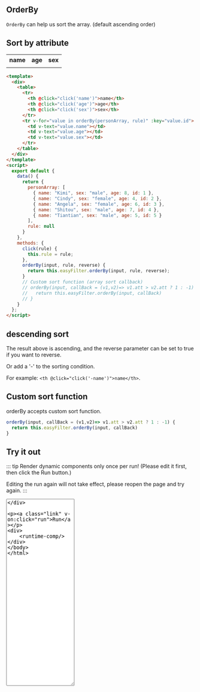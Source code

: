 <script>
    import Vue from 'vue'
    import EasyFilter from 'easy-filter'
    import '@style/style.scss'
    Vue.use(EasyFilter)
    const bus = new Vue()
    Vue.component('runtime-comp',(resolve)=>bus.$on('run',resolve))
    export default {
        data() {
          return {
            code:`{
  template:\`<div>
<table>
    <tr>
    <th :style="{ color: rule === 'name' ? '#3eaf7c' : (rule === '-name' ? '#e2777a' : 'black'),cursor: 'pointer' }" @click="click('name')">name</th>
    <th :style="{ color: rule === 'age' ? '#3eaf7c' : (rule === '-age' ? '#e2777a' : 'black'),cursor: 'pointer' }" @click="click('age')">age</th>
    <th :style="{ color: rule === 'sex' ? '#3eaf7c' : (rule === '-sex' ? '#e2777a' : 'black'),cursor: 'pointer' }" @click="click('sex')">sex</th>
    </tr>
    <tr v-for="value in orderBy(personArray, rule)" :key="value.id">
    <td v-text="value.name"></td>
    <td v-text="value.age"></td>
    <td v-text="value.sex"></td>
    </tr>
</table>
</div>\`,
  data(){
    return {
      personArray: [
        { name: "Kimi", sex: "male", age: 8, id: 1 },
        { name: "Cindy", sex: "female", age: 4, id: 2 },
        { name: "Angela", sex: "female", age: 6, id: 3 },
        { name: "Shitou", sex: "male", age: 7, id: 4 },
        { name: "Tiantian", sex: "male", age: 5, id: 5 }
      ],
      rule: null,
      reverse: false,
    }
  },
  methods:{
    click(rule) {
      if(this.reverse){
        this.rule = '-' + rule
      } else {
        this.rule = rule;
      }
      this.reverse = !this.reverse
    },
    orderBy(input, rule, reverse) {
      return this.easyFilter.orderBy(input, rule, reverse);
    }
  }
}
            `,
            personArray: [
              { name: "Kimi", sex: "male", age: 8, id: 1 },
              { name: "Cindy", sex: "female", age: 4, id: 2 },
              { name: "Angela", sex: "female", age: 6, id: 3 },
              { name: "Shitou", sex: "male", age: 7, id: 4 },
              { name: "Tiantian", sex: "male", age: 5, id: 5 }
            ],
            rule: null
          }
        },
        methods:{
          run(){
              bus.$emit('run', eval(`(function(){ return ${this.code} })()`))
          },
          reload(){
              window.location.reload()
          },
          click(rule) {
            this.rule = rule;
          },
          orderBy(input, rule, reverse) {
            return this.easyFilter.orderBy(input, rule, reverse);
          }
        }
    }
</script>
<style scoped lang="scss">
  @import '~@style/global.scss';
  .active {
    color:$themeColor;
  }
  th {
    cursor:pointer;
  }
</style>
## OrderBy

`OrderBy` can help us sort the array. (default ascending order)

## Sort by attribute

<div>
<table>
    <tr>
    <th :class="{active: rule === 'name' }" @click="click('name')">name</th>
    <th :class="{active: rule === 'age' }" @click="click('age')">age</th>
    <th :class="{active: rule === 'sex' }" @click="click('sex')">sex</th>
    </tr>
    <tr v-for="value in orderBy(personArray, rule)" :key="value.id">
    <td v-text="value.name"></td>
    <td v-text="value.age"></td>
    <td v-text="value.sex"></td>
    </tr>
</table>
</div>

```html
<template>
  <div>
    <table>
      <tr>
        <th @click="click('name')">name</th>
        <th @click="click('age')">age</th>
        <th @click="click('sex')">sex</th>
      </tr>
      <tr v-for="value in orderBy(personArray, rule)" :key="value.id">
        <td v-text="value.name"></td>
        <td v-text="value.age"></td>
        <td v-text="value.sex"></td>
      </tr>
    </table>
  </div>
</template>
<script>
  export default {
    data() {
      return {
        personArray: [
          { name: "Kimi", sex: "male", age: 8, id: 1 },
          { name: "Cindy", sex: "female", age: 4, id: 2 },
          { name: "Angela", sex: "female", age: 6, id: 3 },
          { name: "Shitou", sex: "male", age: 7, id: 4 },
          { name: "Tiantian", sex: "male", age: 5, id: 5 }
        ],
        rule: null
      }
    },
    methods: {
      click(rule) {
        this.rule = rule;
      },
      orderBy(input, rule, reverse) {
        return this.easyFilter.orderBy(input, rule, reverse);
      }
      // Custom sort function (array sort callback)
      // orderBy(input, callBack = (v1,v2)=> v1.att > v2.att ? 1 : -1) {
      //   return this.easyFilter.orderBy(input, callBack)
      // }
    }
  };
</script>
```

## descending sort

The result above is ascending, and the reverse parameter can be set to true if you want to reverse.

Or add a '-' to the sorting condition.

For example: `<th @click="click('-name')">name</th>`.

## Custom sort function

orderBy accepts custom sort function.

```js
orderBy(input, callBack = (v1,v2)=> v1.att > v2.att ? 1 : -1) {
  return this.easyFilter.orderBy(input, callBack)
}
```

## Try it out

::: tip
Render dynamic components only once per run! (Please edit it first, then click the Run button.)

Editing the run again will not take effect, please reopen the page and try again.
:::

<div>
   <textarea style="height:500px" v-model="code"/>
</div>

<a class="link" v-on:click="run">Run</a>

<div>
    <runtime-comp/>
</div>

